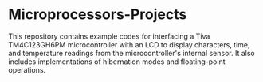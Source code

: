 # Microprocessors-Projects
This repository contains example codes for interfacing a Tiva TM4C123GH6PM microcontroller with an LCD to display characters, time, and temperature readings from the microcontroller's internal sensor. It also includes implementations of hibernation modes and floating-point operations.
